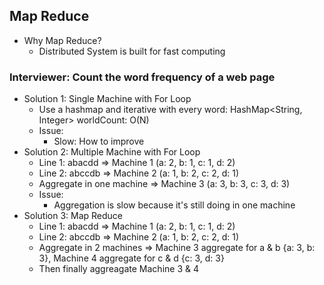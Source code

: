 ## Map Reduce
- Why Map Reduce?
	- Distributed System is built for fast computing

### Interviewer: Count the word frequency of a web page
- Solution 1: Single Machine with For Loop
	- Use a hashmap and iterative with every word: HashMap<String, Integer> worldCount: O(N)
	- Issue:
		- Slow: How to improve
- Solution 2: Multiple Machine with For Loop
	- Line 1: abacdd => Machine 1 (a: 2, b: 1, c: 1, d: 2)
	- Line 2: abccdb => Machine 2 (a: 1, b: 2, c: 2, d: 1)
	- Aggregate in one machine => Machine 3 (a: 3, b: 3, c: 3, d: 3)
	- Issue:
		- Aggregation is slow because it's still doing in one machine
- Solution 3: Map Reduce
	- Line 1: abacdd => Machine 1 (a: 2, b: 1, c: 1, d: 2)
	- Line 2: abccdb => Machine 2 (a: 1, b: 2, c: 2, d: 1)
	- Aggregate in  2 machines => Machine 3 aggregate for a & b {a: 3, b: 3}, Machine 4 aggregate for c & d {c: 3, d: 3}
	- Then finally aggreagate Machine 3 & 4
<!--stackedit_data:
eyJoaXN0b3J5IjpbLTY2NjcwODU0MSwxOTI5MDQ1MDAyLDczMD
k5ODExNl19
-->